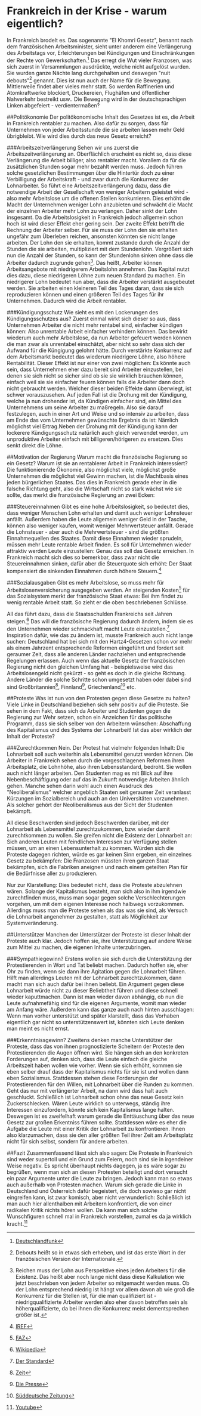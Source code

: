 ﻿# Frankreich in der Krise - warum eigentlich?
In Frankreich brodelt es. Das sogenannte "El Khomri Gesetz", benannt nach dem französischen Arbeitsminister, sieht unter anderem eine Verlängerung des Arbeitstags vor, Erleichterungen bei Kündigungen und Einschränkungen der Rechte von Gewerkschaften.[^elkhomri] Das erregt die Wut vieler Franzosen, was sich zuerst in Versammlungen ausdrückte, welche nicht aufgelöst wurden. Sie wurden ganze Nächte lang durchgehalten und deswegen "nuit debouts"[^debouts] genannt. Dies ist nun auch der Name für die Bewegung. Mittlerweile findet aber vieles mehr statt. So werden Raffinerien und Atomkraftwerke blockiert, Druckereien, Flughäfen und öffentlicher Nahverkehr bestreikt usw.. Die Bewegung wird in der deutschsprachigen Linken abgefeiert - verdientermaßen?

##Politökonomie
Der politökonomische Inhalt des Gesetzes ist es, die Arbeit in Frankreich rentabler zu machen. Also dafür zu sorgen, dass für Unternehmen von jeder Arbeitsstunde die sie arbeiten lassen mehr Geld übrigbleibt. Wie wird dies durch das neue Gesetz erreicht?

###Arbeitszeitverlängerung
Sehen wir uns zuerst die Arbeitszeitverlängerung an. Oberflächlich erscheint es nicht so, dass diese Verlängerung die Arbeit billiger, also rentabler macht. Vorallem da für die zusätzlichen Stunden sogar mehr bezahlt werden muss. Jedoch führen solche gesetzlichen Bestimmungen über die Hintertür doch zu einer Verbilligung der Arbeitskraft - und zwar durch die Konkurrenz der Lohnarbeiter.
So führt eine Arbeitszeitverlängerung dazu, dass die notwendige Arbeit der Gesellschaft von weniger Arbeitern geleistet wird - also mehr Arbeitslose um die offenen Stellen konkurrieren. Dies erhöht die Macht der Unternehmen weniger Lohn anzubieten und schwächt die Macht der einzelnen Arbeiter mehr Lohn zu verlangen. Daher sinkt der Lohn insgesamt. Da die Arbeitslosigkeit in Frankreich jedoch allgemein schon hoch ist wird dieser Effekt eher gering sein.
Der zweite Effekt betrifft die Rechnung der Arbeiter selber. Für sie muss der Lohn den sie erhalten ungefähr zum Überleben reichen, ansonsten könnten sie nicht lange arbeiten. Der Lohn den sie erhalten, kommt zustande durch die Anzahl der Stunden die sie arbeiten, multipliziert mit dem Stundenlohn. Vergrößert sich nun die Anzahl der Stunden, so kann der Stundenlohn sinken ohne dass die Arbeiter dadurch zugrunde gehen[^lohnhierarchie]. Das heißt, Arbeiter können Arbeitsangebote mit niedrigerem Arbeitslohn annehmen. Das Kapital nutzt dies dazu, diese niedrigeren Löhne zum neuen Standard zu machen.
Ein niedrigerer Lohn bedeutet nun aber, dass die Arbeiter verstärkt ausgebeutet werden. Sie arbeiten einen kleineren Teil des Tages daran, dass sie sich reproduzieren können und einen größeren Teil des Tages für ihr Unternehmen. Dadurch wird die Arbeit rentabler.

###Kündigungsschutz
Wie sieht es mit den Lockerungen des Kündigungsschutzes aus? Zuerst einmal wirkt sich dieser so aus, dass Unternehmen Arbeiter die nicht mehr rentabel sind, einfacher kündigen können: Also unrentable Arbeit einfacher verhindern können. Das bewirkt wiederum auch mehr Arbeitslose, da nun Arbeiter gefeuert werden können die man zwar als unrentabel einschätzt, aber nicht so sehr dass sich der Aufwand für die Küngigung gelohnt hätte. Durch verstärkte Konkurrenz auf dem Arbeitsmarkt bedeutet das wiederum niedrigere Löhne, also höhere Rentabilität. 
Dieser Effekt ist nur einer von zwei möglichen: Es könnte auch sein, dass Unternehmen eher dazu bereit sind Arbeiter einzustellen, bei denen sie sich nicht so sicher sind ob sie sie wirklich brauchen können, einfach weil sie sie einfacher feuern können falls die Arbeiter dann doch nicht gebraucht werden. Welcher dieser beiden Effekte dann überwiegt, ist schwer vorauszusehen.
Auf jeden Fall ist die Drohung mit der Kündigung, welche ja nun drohender ist, da Kündigen einfacher sind, ein Mittel des Unternehmens um seine Arbeiter zu maßregeln. Also sie darauf festzulegen, auch in einer Art und Weise und so intensiv zu arbeiten, dass am Ende das vom Unternehmen gewünschte Ergebnis da ist: Nämlich möglichst viel Ertrag.Neben der Drohung mit der Kündigung kann der lockerere Kündigungsschutz natürlich auch gleich verwendet werden, um unproduktive Arbeiter einfach mit billigeren/hörigeren zu ersetzen. Dies senkt direkt die Löhne.

##Motivation der Regierung
Warum macht die französische Regierung so ein Gesetz? Warum ist sie an rentablerer Arbeit in Frankreich interessiert? 
Die funktionierende Ökonomie, also möglichst viele, möglichst große Unternehmen die möglichst viel Gewinn machen, ist die Machtbasis eines jeden bürgerlichen Staates. Das dies in Frankreich gerade eher in die falsche Richtung geht, also die Wirtschaft nicht so stark wächst wie sie sollte, das merkt die französische Regierung an zwei Ecken:

###Steuereinnahmen
Gibt es eine hohe Arbeitslosigkeit, so bedeutet dies, dass weniger Menschen Lohn erhalten und damit auch weniger Lohnsteuer anfällt. Außerdem haben die Leute allgemein weniger Geld in der Tasche, können also weniger kaufen, womit weniger Mehrwertsteuer anfällt. Gerade die Lohnsteuer - aber auch die Mehrwertsteuer - sind die größten Einnahmequellen des Staates. Damit diese Einnahmen wieder sprudeln, müssen mehr Leute rentable Arbeit finden. Es soll für Unternehmen wieder attraktiv werden Leute einzustellen: Genau das soll das Gesetz erreichen. In Frankreich macht sich dies so bemerkbar, dass zwar nicht die Steuereinnahmen sinken, dafür aber die Steuerquote sich erhöht: Der Staat kompensiert die sinkenden Einnahmen durch höhere Steuern.[^steuern]

###Sozialausgaben
Gibt es mehr Arbeitslose, so muss mehr für Arbeitslosenversicherung ausgegeben werden. An steigenden Kosten[^ausgaben] für das Sozialsystem merkt der französische Staat etwas: Bei ihm findet zu wenig rentable Arbeit statt. So zieht er die oben beschriebenen Schlüsse.

All das führt dazu, dass die Staatsschulden Frankreichs seit Jahren steigen.[^schulden] Das will die französische Regierung dadurch ändern, indem sie es den Unternehmen wieder schmackhaft macht Leute einzustellen.[^hollande] Inspiration dafür, wie das zu ändern ist, musste Frankreich auch nicht lange suchen: Deutschland hat bei sich mit den Hartz4-Gesetzen schon vor mehr als einem Jahrzent entsprechende Reformen eingeführt und fordert seit geraumer Zeit, dass alle anderen Länder nachziehen und entsprechende Regelungen erlassen. Auch wenn das aktuelle Gesetz der französischen Regierung nicht den gleichen Umfang hat - beispielsweise wird das Arbeitslosengeld nicht gekürzt - so geht es doch in die gleiche Richtung. Andere Länder die solche Schritte schon umgesetzt haben oder dabei sind sind Großbritannien[^uk], Finnland[^finnland], Griechenland[^tsipras] etc.

##Proteste
Was ist nun von den Protesten gegen diese Gesetze zu halten? Viele Linke in Deutschland beziehen sich sehr positiv auf die Proteste. Sie sehen in dem Fakt, dass sich da Arbeiter und Studenten gegen die Regierung zur Wehr setzen, schon ein Anzeichen für das politische Programm, dass sie sich selber von den Arbeitern wünschen: Abschaffung des Kapitalismus und des Systems der Lohnarbeit! Ist das aber wirklich der Inhalt der Proteste?

###Zurechtkommen
Nein. Der Protest hat vielmehr folgenden Inhalt: Die Lohnarbeit soll auch weiterhin als Lebensmittel genutzt werden können. Die Arbeiter in Frankreich sehen durch die vorgeschlagenen Reformen ihren Arbeitsplatz, die Lohnhöhe, also ihren Lebensstandard, bedroht. Sie wollen auch nicht länger arbeiten. Den Studenten mag es mit Blick auf ihre Nebenbeschäftigung oder auf das in Zukunft notwendige Arbeiten ähnlich gehen. Manche sehen darin wohl auch einen Ausdruck des "Neoliberalismus" welcher angeblich Staaten seit geraumer Zeit veranlasst Kürzungen im Sozialbereich und auch an den Universitäten vorzunehmen. Als solcher gehört der Neoliberalismus aus der Sicht der Studenten bekämpft.

All diese Beschwerden sind jedoch Beschwerden darüber, mit der Lohnarbeit als Lebensmittel zurechtzukommen, bzw. wieder damit zurechtkommen zu wollen. Sie greifen nicht die Existenz der Lohnarbeit an: Sich anderen Leuten mit feindlichen Interessen zur Verfügung stellen müssen, um an einen Lebensunterhalt zu kommen. Würden sich die Proteste dagegen richten, würde es gar keinen Sinn ergeben, ein einzelnes Gesetz zu bekämpfen: Die Franzosen müssten ihren ganzen Staat bekämpfen, sich die Fabriken aneignen und nach einem geteilten Plan für die Bedürfnisse aller zu produzieren. 

Nur zur Klarstellung: Dies bedeutet nicht, dass die Proteste abzulehnen wären. Solange der Kapitalismus besteht, man sich also in ihm irgendwie zurechtfinden muss, muss man sogar gegen solche Verschlechterungen vorgehen, um mit dem eigenen Interesse noch halbwegs vorzukommen. Allerdings muss man die Proteste sehen als das was sie sind, als Versuch die Lohnarbeit angenehmer zu gestalten, statt als Möglichkeit zur Systemveränderung.

##Unterstützer
Manchen der Unterstützer der Proteste ist dieser Inhalt der Proteste auch klar. Jedoch hoffen sie, ihre Unterstützung auf andere Weise zum Mittel zu machen, die eigenen Inhalte unterzubringen.

###Sympathiegewinn?
Erstens wollen sie sich durch die Unterstützung der Protestierenden in Wort und Tat beliebt machen. Dadurch hoffen sie, eher Ohr zu finden, wenn sie dann ihre Agitation gegen die Lohnarbeit führen. Hilft man allerdings Leuten mit der Lohnarbeit zurechtzukommen, dann macht man sich auch dafür bei ihnen beliebt. Ein Argument gegen diese Lohnarbeit würde nicht zu dieser Beliebtheit führen und diese schnell wieder kaputtmachen. Dann ist man wieder davon abhängig, ob nun die Leute aufnahmefähig sind für die eigenen Argumente, womit man wieder am Anfang wäre. Außerdem kann das ganze auch nach hinten ausschlagen: Wenn man vorher unterstützt und später klarstellt, dass das Vorhaben eigentlich gar nicht so unterstützenswert ist, könnten sich Leute denken man meint es nicht ernst.

###Erkenntnissgewinn?
Zweitens denken manche Unterstützer der Proteste, dass das von ihnen prognostizierte Scheitern der Proteste den Protestierenden die Augen öffnen wird. Sie hängen sich an den konkreten Forderungen auf, denken sich, dass die Leute einfach die gleiche Arbeitszeit haben wollen wie vorher. Wenn sie sich erhöht, kommen sie eben selber drauf dass der Kapitalismus nichts für sie ist und wollen dann eben Sozialismus. Stattdessen stehen diese Forderungen der Protestierenden für den Willen, mit Lohnarbeit über die Runden zu kommen. Geht das nur mit verlängerter Arbeit, na dann wird dass halt auch geschluckt. Schließlich ist Lohnarbeit schon ohne das neue Gesetz kein Zuckerschlecken. Wären Leute wirklich so unterwegs, ständig ihre Interessen einzufordern, könnte sich kein Kapitalismus lange halten. Deswegen ist es zweifelhaft warum gerade die Enttäuschung über das neue Gesetz zur großen Erkentniss führen sollte. Stattdessen wäre es eher die Aufgabe die Leute mit einer Kritik der Lohnarbeit zu konfrontieren. Ihnen also klarzumachen, dass sie den aller größten Teil ihrer Zeit am Arbeitsplatz nicht für sich selbst, sondern für andere arbeiten.

##Fazit
Zusammenfassend lässt sich also sagen: Die Proteste in Frankreich sind weder supertoll und ein Grund zum Feiern, noch sind sie in irgendeiner Weise negativ. Es spricht überhaupt nichts dagegen, ja es wäre sogar zu begrüßen, wenn man sich an diesen Protesten beteiligt und dort versucht ein paar Argumente unter die Leute zu bringen. Jedoch kann man so etwas auch außerhalb von Protesten machen. Warum sich gerade die Linke in Deutschland und Österreich dafür begeistert, die doch sowieso gar nicht eingreifen kann, ist zwar komisch, aber nicht verwunderlich: Schließlich ist man auch hier allenthalben mit Arbeitern konfrontiert, die von einer radikalen Kritik nichts hören wollen. Da kann man sich solche Wunschfiguren schnell mal in Frankreich vorstellen, zumal es da ja wirklich kracht.[^gewalt]

[^uk]: [Zeit](http://www.zeit.de/2010/36/Grossbritannien-Sparpolitik)

[^finnland]: [Die Presse](http://diepresse.com/home/wirtschaft/international/1447123/Nachhaltige-Finanzierung_Finnland-kurzt-im-Sozialnetz)

[^tsipras]: [Süddeutsche Zeitung](http://www.sueddeutsche.de/news/wirtschaft/finanzen-griechisches-parlament-stimmt-ueber-weiteres-sparpaket-ab-dpa.urn-newsml-dpa-com-20090101-160522-99-26286)

[^hollande]: [Der Standard](http://derstandard.at/2000034927172/Paris-Neue-Ausschreitungen-bei-Protesten-der-Bewegung-Nuit-debout)

[^ausgaben]: [FAZ](http://blogs.faz.net/fazit/files/2011/11/Staatsausgaben.JPG)

[^steuern]: [IREF](http://de.irefeurope.org/SITES/de.irefeurope.org/local/cache-vignettes/L800xH440/anteile-steuer-sozialabgaben-deutschland-frankreich-steuerabsprachen-preisabsprachen-steuereinnahmen-mobilitat-c3783.png)

[^elkhomri]: [Deutschlandfunk](http://www.deutschlandfunk.de/frankreich-protest-gegen-neues-arbeitsrecht.795.de.html?dram:article_id=346550)

[^gewalt]: [Youtube](https://www.youtube.com/watch?v=MG_EJ3M6hgU)

[^schulden]: [Wikipedia](https://upload.wikimedia.org/wikipedia/de/timeline/67fbd1136534154ec97a8df410f9e13a.png)

[^debouts]: Debouts heißt so in etwas sich erheben, und ist das erste Wort in der französischen Version der Internationale.

[^lohnhierarchie]: Reichen muss der Lohn aus Perspektive eines jeden Arbeiters für die Existenz. Das heißt aber noch lange nicht dass diese Kalkulation wie jetzt beschrieben von jedem Arbeiter so mitgemacht werden muss. Ob der Lohn entsprechend niedrig ist hängt vor allem davon ab wie groß die Konkurrenz für die Stellen ist, für die man qualifiziert ist - niedrigqualifizierte Arbeiter werden also eher davon betroffen sein als höherqualifizierte, da bei ihnen die Konkurrenz meist dementsprechen größer ist.
